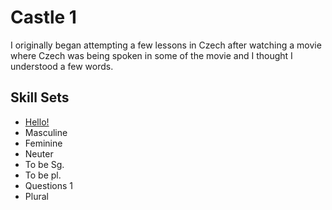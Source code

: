 # Castle 1 
I originally began attempting a few lessons in Czech 
after watching a movie where Czech was being spoken in some of the movie
and I thought I understood a few words. 

## Skill Sets 
* [Hello!](#)
* Masculine
* Feminine 
* Neuter 
* To be Sg. 
* To be pl. 
* Questions 1
* Plural 
